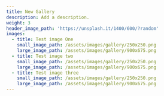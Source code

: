 ```yaml
---
title: New Gallery
description: Add a description.
weight: 3
header_image_path: 'https://unsplash.it/1400/600/?random'
images:
  - title: Test image One
    small_image_path: /assets/images/gallery/250x250.png
    large_image_path: /assets/images/gallery/900x675.png
  - title: Test image two
    small_image_path: /assets/images/gallery/250x250.png
    large_image_path: /assets/images/gallery/900x675.png
  - title: Test image three
    small_image_path: /assets/images/gallery/250x250.png
    large_image_path: /assets/images/gallery/900x675.png
---
```



